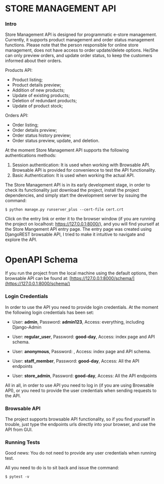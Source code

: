 # STORE MANAGEMENT API

### Intro

Store Management API is designed for programmatic e-store management.
Currently, it supports product management and order status management functions.
Please note that the person responsible for online store management, does not
have access to order update/delete options. He/She can only preview orders,
and update order status, to keep the customers informed about their orders.


Products API:
   - Product listing;
   - Product details preview;  
   - Addition of new products;
   - Update of existing products;
   - Deletion of redundant products;
   - Update of product stock;

Orders API:
   - Order listing;
   - Order details preview;
   - Order status history preview;
   - Order status preview, update, and deletion.

   

At the moment Store Management API supports the following authentications methods:
   1) Session authentication: It is used when working with Browsable API.
      Browsable API is provided for convenience to test the API functionality.
   2) Basic Authentication: It is used when working the actual API.


The Store Management API is in its early development stage, in order to check
its functionality just download the project, install the project dependencies,
and simply start the development server by issuing the command:

    $ python manage.py runserver_plus --cert-file cert.crt

Click on the entry link or enter it to the browser window 
(if you are running the project on localhost: https://127.0.0.1:8000/),
and you will find yourself at the Store Mangement API entry page.
The entry page was created using DjangoREST browsable API, I tried to make it intuitive to navigate
and explore the API.

# OpenAPI Schema

If you run the project from the local machine using the default options, then browsable API
can be found at: [https://127.0.0.1:8000/schema/](https://127.0.0.1:8000/schema/)


### Login Credentials

In order to use the API you need to provide login credentials. At the moment
the following login credentials has been set:

  - User: **admin**, Password: **admin123**, Access: everything, including Django-Admin
   
  - User: **regular_user**, Password: **good-day**, Access: index page and API schema.

  - User: **anonymous**, Password: , Access: index page and API schema.
   
  - User: **staff_member**, Password: **good-day**, Access: All the API endpoints
   
  - User: **store_admin**, Password: **good-day**, Access: All the API endpoints

All in all, in order to use API you need to log in (if you are using Browsable API),
or you need to provide the user credentials when sending requests to the API.

### Browsable API

The project supports browsable API functionality, so if you find yourself
in trouble, just type the endpoints urls directly into your browser, 
and use the API from GUI.

### Running Tests

Good news: You do not need to provide any user credentials when running test.

All you need to do is to sit back and issue the command:

    $ pytest -v

